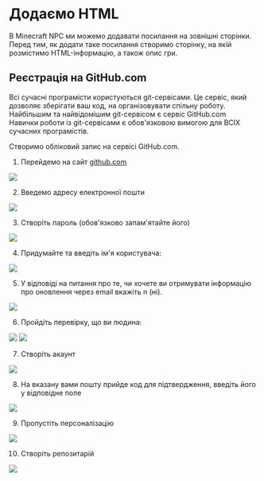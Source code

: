 # Додаємо HTML
В Minecraft NPC ми можемо додавати посилання на зовнішні сторінки.  
Перед тим, як додати таке посилання створимо сторінку, на якій розмістимо HTML-інформацію, а також опис гри.  

## Реєстрація на GitHub.com
Всі сучасні програмісти користуються git-сервісами. Це сервіс, який дозволяє зберігати ваш код, на організовувати спільну роботу. Найбільшим та найвідомішим git-сервісом є сервіс GitHub.com  
Навички роботи із git-сервісами є обов'язковою вимогою для ВСІХ сучасних програмістів.

Створимо обліковий запис на сервісі GitHub.com.  
  

1. Перейдемо на сайт <a href = "https://github.com" target = "_blank">github.com</a>
<img src = "img/github01.png">  

2. Введемо адресу електронної пошти  
<img src = "img/github02.png">  

3. Створіть пароль (обов'язково запам'ятайте його)
<img src = "img/github03.png">  

4. Придумайте та введіть ім'я користувача:  
<img src = "img/github04.png">  

5. У відповіді на питання про те, чи хочете ви отримувати інформацію про оновлення через email вкажіть n  (ні).
<img src = "img/github05.png">  

6. Пройдіть перевірку, що ви людина:  
<img src = "img/github06.png">  
<img src = "img/github07.png">  

7. Створіть акаунт
<img src = "img/github08.png">  

8. На вказану вами пошту прийде код для підтвердження, введіть його у відповідне поле 
<img src = "img/github09.png">  

9. Пропустіть персоналізацію
<img src = "img/github10.png">  

10. Створіть репозитарій
<img src = "img/github11.png">  



